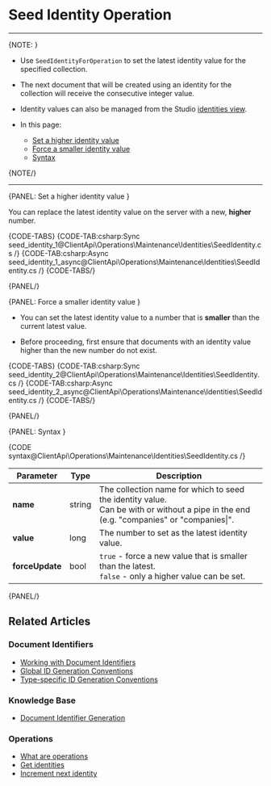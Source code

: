 # Seed Identity Operation

---

{NOTE: }

* Use `SeedIdentityForOperation` to set the latest identity value for the specified collection.
  
* The next document that will be created using an identity for the collection will receive the consecutive integer value.

* Identity values can also be managed from the Studio [identities view](../../../../todo..).

* In this page:
  * [Set a higher identity value](../../../../client-api/operations/maintenance/identities/seed-identities#set-a-higher-identity-valure)
  * [Force a smaller identity value](../../../../client-api/operations/maintenance/identities/seed-identities#force-a-smaller-identity-value)
  * [Syntax](../../../../client-api/operations/maintenance/identities/seed-identities#syntax)

{NOTE/}

---

{PANEL: Set a higher identity value }

You can replace the latest identity value on the server with a new, __higher__ number. 
 

{CODE-TABS}
{CODE-TAB:csharp:Sync seed_identity_1@ClientApi\Operations\Maintenance\Identities\SeedIdentity.cs /}
{CODE-TAB:csharp:Async seed_identity_1_async@ClientApi\Operations\Maintenance\Identities\SeedIdentity.cs /}
{CODE-TABS/}

{PANEL/}

{PANEL: Force a smaller identity value }

* You can set the latest identity value to a number that is __smaller__ than the current latest value.

* Before proceeding, first ensure that documents with an identity value higher than the new number do not exist.

{CODE-TABS}
{CODE-TAB:csharp:Sync seed_identity_2@ClientApi\Operations\Maintenance\Identities\SeedIdentity.cs /}
{CODE-TAB:csharp:Async seed_identity_2_async@ClientApi\Operations\Maintenance\Identities\SeedIdentity.cs /}
{CODE-TABS/}

{PANEL/}

{PANEL: Syntax }

{CODE syntax@ClientApi\Operations\Maintenance\Identities\SeedIdentity.cs /}

| Parameter       | Type   | Description                                                                                                                               |
|-----------------|--------|-------------------------------------------------------------------------------------------------------------------------------------------|
| __name__        | string | The collection name for which to seed the identity value.<br>Can be with or without a pipe in the end (e.g. "companies" or "companies\|". |
| __value__       | long   | The number to set as the latest identity value.                                                                                           |
| __forceUpdate__ | bool   | `true` - force a new value that is smaller than the latest.<br>`false` - only a higher value can be set.                                  |

{PANEL/}

## Related Articles

### Document Identifiers

- [Working with Document Identifiers](../../../../client-api/document-identifiers/working-with-document-identifiers)
- [Global ID Generation Conventions](../../../../client-api/configuration/identifier-generation/global)
- [Type-specific ID Generation Conventions](../../../../client-api/configuration/identifier-generation/type-specific)

### Knowledge Base

- [Document Identifier Generation](../../../../server/kb/document-identifier-generation)

### Operations

- [What are operations](../../../../client-api/operations/what-are-operations)
- [Get identities](../../../../client-api/operations/get-identities)
- [Increment next identity](../../../../client-api/operations/increment-next-identity)
